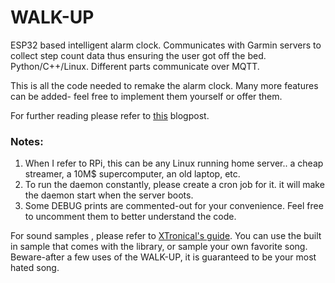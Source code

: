 # WALK-UP
 ESP32 based intelligent alarm clock. Communicates with Garmin servers to collect step count data thus ensuring the user got off the bed. Python/C++/Linux. Different parts communicate over MQTT.
 
 This is all the code needed to remake the alarm clock. Many more features can be added- feel free to implement them yourself or offer them.
 
 For further reading please refer to [this](ynet.co.il) blogpost.
 
### Notes:

1. When I refer to RPi, this can be any Linux running home server.. a cheap streamer, a 10M$ supercomputer, an old laptop, etc. 
2. To run the daemon constantly, please create a cron job for it. it will make the daemon start when the server boots.
3. Some DEBUG prints are commented-out for your convenience. Feel free to uncomment them to better understand the code. 

For sound samples , please refer to [XTronical's guide](https://www.xtronical.com/basics/audio/dacs-for-sound/playing-wav-files/). You can use the built in sample that comes with the library, or sample your own favorite song. Beware-after a few uses of the WALK-UP, it is guaranteed to be your most hated song.
